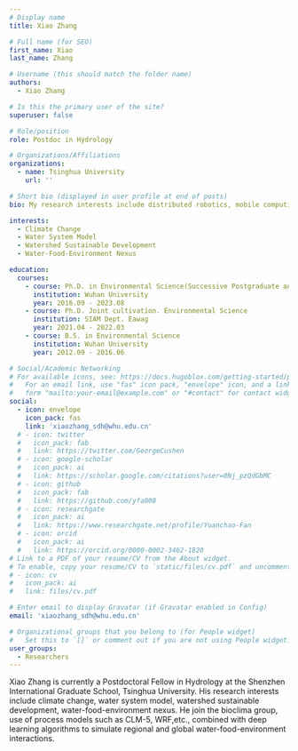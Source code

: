 ```yaml
---
# Display name
title: Xiao Zhang

# Full name (for SEO)
first_name: Xiao
last_name: Zhang

# Username (this should match the folder name)
authors:
  - Xiao Zhang

# Is this the primary user of the site?
superuser: false

# Role/position
role: Postdoc in Hydrology

# Organizations/Affiliations
organizations:
  - name: Tsinghua University
    url: ''

# Short bio (displayed in user profile at end of posts)
bio: My research interests include distributed robotics, mobile computing and programmable matter.

interests:
  - Climate Change
  - Water System Model
  - Watershed Sustainable Development
  - Water-Food-Environment Nexus

education:
  courses:
    - course: Ph.D. in Environmental Science(Successive Postgraduate and Doctoral Program)
      institution: Wuhan University
      year: 2016.09 - 2023.08
    - course: Ph.D. Joint cultivation. Environmental Science
      institution: SIAM Dept. Eawag
      year: 2021.04 - 2022.03
    - course: B.S. in Environmental Science
      institution: Wuhan University
      year: 2012.09 - 2016.06

# Social/Academic Networking
# For available icons, see: https://docs.hugoblox.com/getting-started/page-builder/#icons
#   For an email link, use "fas" icon pack, "envelope" icon, and a link in the
#   form "mailto:your-email@example.com" or "#contact" for contact widget.
social:
  - icon: envelope
    icon_pack: fas
    link: 'xiaozhang_sdh@whu.edu.cn'
  # - icon: twitter
  #   icon_pack: fab
  #   link: https://twitter.com/GeorgeCushen
  # - icon: google-scholar
  #   icon_pack: ai
  #   link: https://scholar.google.com/citations?user=0Nj_pzQdGbMC
  # - icon: github
  #   icon_pack: fab
  #   link: https://github.com/yfa008
  # - icon: researchgate
  #   icon_pack: ai
  #   link: https://www.researchgate.net/profile/Yuanchao-Fan
  # - icon: orcid
  #   icon_pack: ai
  #   link: https://orcid.org/0000-0002-3462-1820
# Link to a PDF of your resume/CV from the About widget.
# To enable, copy your resume/CV to `static/files/cv.pdf` and uncomment the lines below.
# - icon: cv
#   icon_pack: ai
#   link: files/cv.pdf

# Enter email to display Gravatar (if Gravatar enabled in Config)
email: 'xiaozhang_sdh@whu.edu.cn'

# Organizational groups that you belong to (for People widget)
#   Set this to `[]` or comment out if you are not using People widget.
user_groups:
  - Researchers
---
```


Xiao Zhang is currently a Postdoctoral Fellow in Hydrology at the Shenzhen International Graduate School, Tsinghua University. His research interests include climate change, water system model, watershed sustainable development, water-food-environment nexus. He join the bioclima group, use of process models such as CLM-5, WRF,etc., combined with deep learning algorithms to simulate regional and global water-food-environment interactions.